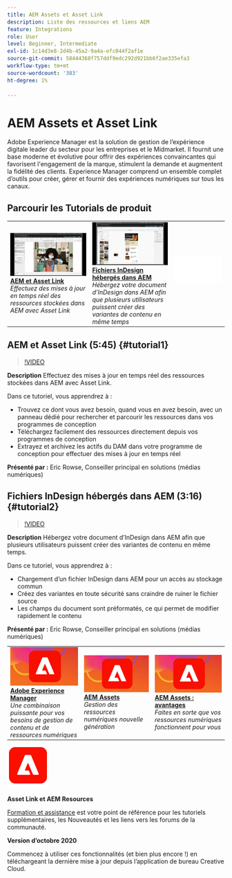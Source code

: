 ```yaml
---
title: AEM Assets et Asset Link
description: Liste des ressources et liens AEM
feature: Integrations
role: User
level: Beginner, Intermediate
exl-id: 1c14d3e8-2d4b-45a2-9a4a-efc044f2af1e
source-git-commit: 58444368f757ddf9edc292d921bb6f2ae335efa3
workflow-type: tm+mt
source-wordcount: '383'
ht-degree: 1%

---
```


# AEM Assets et Asset Link

Adobe Experience Manager est la solution de gestion de l’expérience digitale leader du secteur pour les entreprises et le Midmarket. Il fournit une base moderne et évolutive pour offrir des expériences convaincantes qui favorisent l&#39;engagement de la marque, stimulent la demande et augmentent la fidélité des clients. Experience Manager comprend un ensemble complet d’outils pour créer, gérer et fournir des expériences numériques sur tous les canaux.

## Parcourir les Tutorials de produit

<table style="table-layout:fixed">
<tr>
 <td>
   <a href="aem.md#tutorial1">
      <img alt="AEM et Asset Link" src="../assets/aem_assetlink_rowse_thumbnail.jpg" />
   </a>
    <div>
   <a href="aem.md#tutorial1"><strong>AEM et Asset Link</strong></a>
    </div>
    <em>Effectuez des mises à jour en temps réel des ressources stockées dans AEM avec Asset Link</em>
    <br>
  </td>
   <td>
   <a href="aem.md#tutorial2">
      <img alt="Fichiers InDesign hébergés dans AEM" src="../assets/InDesign-Files-Hosten-in-AEM.jpg" />
   </a>
    <div>
   <a href="aem.md#tutorial2"><strong>Fichiers InDesign hébergés dans AEM</strong></a>
    </div>
    <em>Hébergez votre document d’InDesign dans AEM afin que plusieurs utilisateurs puissent créer des variantes de contenu en même temps</em>
    <br>
  </td>
  <td>
    <img alt="Espaceur" src="../assets/Whitespacer.png" />
    <div>
    <br>
  </td>
</tr>
</table>

## AEM et Asset Link (5:45) {#tutorial1}

>[!VIDEO](https://video.tv.adobe.com/v/326828?hidetitle=true)

**Description**
Effectuez des mises à jour en temps réel des ressources stockées dans AEM avec Asset Link.

Dans ce tutoriel, vous apprendrez à :
* Trouvez ce dont vous avez besoin, quand vous en avez besoin, avec un panneau dédié pour rechercher et parcourir les ressources dans vos programmes de conception
* Téléchargez facilement des ressources directement depuis vos programmes de conception
* Extrayez et archivez les actifs du DAM dans votre programme de conception pour effectuer des mises à jour en temps réel

**Présenté par :**
Eric Rowse, Conseiller principal en solutions (médias numériques)

## Fichiers InDesign hébergés dans AEM (3:16) {#tutorial2}

>[!VIDEO](https://video.tv.adobe.com/v/326829?hidetitle=true)

**Description**
Hébergez votre document d’InDesign dans AEM afin que plusieurs utilisateurs puissent créer des variantes de contenu en même temps.

Dans ce tutoriel, vous apprendrez à :
* Chargement d’un fichier InDesign dans AEM pour un accès au stockage commun
* Créez des variantes en toute sécurité sans craindre de ruiner le fichier source
* Les champs du document sont préformatés, ce qui permet de modifier rapidement le contenu

**Présenté par :**
Eric Rowse, Conseiller principal en solutions (médias numériques)

<table style="table-layout:fixed">
<tr>
 <td>
   <a href="https://www.adobe.com/marketing/experience-manager.html">
      <img alt="Adobe Experience Manager" src="../assets/AEM_Thumbnail.jpg" />
   </a>
    <div>
   <a href="https://www.adobe.com/marketing/experience-manager.html"><strong>Adobe Experience Manager</strong></a>
    </div>
    <em>Une combinaison puissante pour vos besoins de gestion de contenu et de ressources numériques</em>
    <br>
  </td>
  <td>
   <a href="https://www.adobe.com/marketing/experience-manager-assets.html">
      <img alt="InDesign Server : Rechercher un partenaire" src="../assets/AEM_Thumbnail.jpg" />
   </a>
    <div>
   <a href="https://www.adobe.com/marketing/experience-manager-assets.html"><strong>AEM Assets</strong></a>
    </div>
    <em>Gestion des ressources numériques nouvelle génération</em>
    <br>
  </td>
  <td>
   <a href="https://www.adobe.com/marketing/experience-manager-assets/benefits.html">
      <img alt="InDesign Server : Rechercher un partenaire" src="../assets/AEM_Thumbnail.jpg" />
   </a>
    <div>
   <a href="https://www.adobe.com/marketing/experience-manager-assets/benefits.html"><strong>AEM Assets : avantages</strong></a>
    </div>
    <em>Faites en sorte que vos ressources numériques fonctionnent pour vous</em>
    <br>
  </td>
</tr>
</table>

![Logo AEM](../assets/aem_appicon_noshadow_96.png)

**Asset Link et AEM Resources**

[Formation et assistance](https://helpx.adobe.com/support/experience-manager.html) est votre point de référence pour les tutoriels supplémentaires, les Nouveautés et les liens vers les forums de la communauté.

**Version d’octobre 2020**

Commencez à utiliser ces fonctionnalités (et bien plus encore !) en téléchargeant la dernière mise à jour depuis l’application de bureau Creative Cloud.
